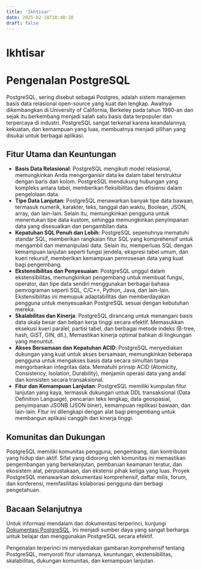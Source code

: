 ```yaml
---
title: 'Ikhtisar'
date: 2025-02-18T18:40:10
draft: false
---
```


# Ikhtisar

# Pengenalan PostgreSQL

PostgreSQL, sering disebut sebagai Postgres, adalah sistem manajemen basis data relasional open-source yang kuat dan lengkap. Awalnya dikembangkan di University of California, Berkeley pada tahun 1980-an dan sejak itu berkembang menjadi salah satu basis data terpopuler dan terpercaya di industri. PostgreSQL sangat terkenal karena keandalannya, kekuatan, dan kemampuan yang luas, membuatnya menjadi pilihan yang disukai untuk berbagai aplikasi.

## Fitur Utama dan Keuntungan

- **Basis Data Relasional**: PostgreSQL mengikuti model relasional, memungkinkan Anda mengorganisir data ke dalam tabel terstruktur dengan baris dan kolom. PostgreSQL mendukung hubungan yang kompleks antara tabel, memberikan fleksibilitas dan efisiensi dalam pengelolaan data.
- **Tipe Data Lanjutan**: PostgreSQL menawarkan banyak tipe data bawaan, termasuk numerik, karakter, teks, tanggal dan waktu, Boolean, JSON, array, dan lain-lain. Selain itu, memungkinkan pengguna untuk menentukan tipe data kustom, sehingga memungkinkan penyimpanan data yang disesuaikan dan pengambilan data.
- **Kepatuhan SQL Penuh dan Lebih**: PostgreSQL sepenuhnya mematuhi standar SQL, memberikan rangkaian fitur SQL yang komprehensif untuk mengambil dan memanipulasi data. Selain itu, memperluas SQL dengan kemampuan lanjutan seperti fungsi jendela, ekspresi tabel umum, dan kueri rekursif, memberikan kemampuan pemrosesan data yang kuat bagi pengembang.
- **Ekstensibilitas dan Penyesuaian**: PostgreSQL unggul dalam ekstensibilitas, memungkinkan pengembang untuk membuat fungsi, operator, dan tipe data sendiri menggunakan berbagai bahasa pemrograman seperti SQL, C/C++, Python, Java, dan lain-lain. Ekstensibilitas ini memupuk adaptabilitas dan memberdayakan pengguna untuk menyesuaikan PostgreSQL sesuai dengan kebutuhan mereka.
- **Skalabilitas dan Kinerja**: PostgreSQL dirancang untuk menangani basis data skala besar dan beban kerja tinggi secara efektif. Memasukkan eksekusi kueri paralel, partisi tabel, dan berbagai metode indeks (B-tree, hash, GiST, GIN, dll.), Memastikan kinerja optimal bahkan di lingkungan yang menuntut.
- **Akses Bersamaan dan Kepatuhan ACID**: PostgreSQL menyediakan dukungan yang kuat untuk akses bersamaan, memungkinkan beberapa pengguna untuk mengakses basis data secara simultan tanpa mengorbankan integritas data. Mematuhi prinsip ACID (Atomicity, Consistency, Isolation, Durability), menjamin operasi data yang andal dan konsisten secara transaksional.
- **Fitur dan Kemampuan Lanjutan**: PostgreSQL memiliki kumpulan fitur lanjutan yang kaya, termasuk dukungan untuk DDL transaksional (Data Definition Language), pencarian teks lengkap, data geospasial, penyimpanan JSONB (JSON biner), kemampuan replikasi bawaan, dan lain-lain. Fitur ini dilengkapi dengan alat bagi pengembang untuk membangun aplikasi canggih dan kinerja tinggi.

## Komunitas dan Dukungan

PostgreSQL memiliki komunitas pengguna, pengembang, dan kontributor yang hidup dan aktif. Sifat yang didorong oleh komunitas ini memastikan pengembangan yang berkelanjutan, pembaruan keamanan teratur, dan ekosistem alat, perpustakaan, dan ekstensi pihak ketiga yang luas. Proyek PostgreSQL menawarkan dokumentasi komprehensif, daftar milis, forum, dan konferensi, memfasilitasi kolaborasi pengguna dan berbagi pengetahuan.

## Bacaan Selanjutnya

Untuk informasi mendalam dan dokumentasi terperinci, kunjungi [Dokumentasi PostgreSQL](https://www.postgresql.org/docs/). Ini menjadi sumber daya yang sangat berharga untuk belajar dan menggunakan PostgreSQL secara efektif.

Pengenalan terperinci ini menyediakan gambaran komprehensif tentang PostgreSQL, menyoroti fitur utamanya, keuntungan, ekstensibilitas, skalabilitas, dukungan komunitas, dan kemampuan lanjutan.
